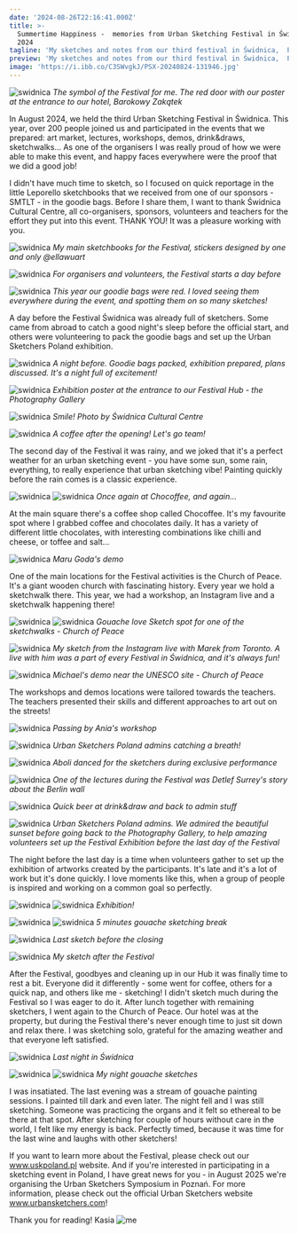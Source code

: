 ```yaml
---
date: '2024-08-26T22:16:41.000Z'
title: >-
  Summertime Happiness -  memories from Urban Sketching Festival in Świdnica
  2024
tagline: 'My sketches and notes from our third festival in Świdnica,  Poland'
preview: 'My sketches and notes from our third festival in Świdnica,  Poland'
image: 'https://i.ibb.co/C3SWvgkJ/PSX-20240824-131946.jpg'
---
```

![swidnica](https://i.ibb.co/cmCP6MJ/PXL-20240818-170924622-MP.jpg)
*The symbol of the Festival for me. The red door with our poster at the entrance to our hotel, Barokowy Zakątek*

In August 2024, we held the third Urban Sketching Festival in Świdnica. This year, over 200 people joined us and participated in the events that we prepared: art market, lectures, workshops, demos, drink&draws, sketchwalks... As one of the organisers I was really proud of how we were able to make this event, and happy faces everywhere were the proof that we did a good job! 

I didn't have much time to sketch, so I focused on quick reportage in the little Leporello sketchbooks that we received from one of our sponsors - SMTLT - in the goodie bags. Before I share them, I want to thank Świdnica Cultural Centre, all co-organisers, sponsors, volunteers and teachers for the effort they put into this event. THANK YOU! It was a pleasure working with you.


![swidnica](https://i.ibb.co/C3SWvgkJ/PSX-20240824-131946.jpg)
*My main sketchbooks for the Festival, stickers designed by one and only @ellawuart*

![swidnica](https://i.ibb.co/gZHRBCnG/PXL-20240814-114126652-MP.jpg)
*For organisers and volunteers, the Festival starts a day before*

![swidnica](https://i.ibb.co/8L8STH53/FB-IMG-1723933473680.jpg)
*This year our goodie bags were red. I loved seeing them everywhere during the event, and spotting them on so many sketches!*

A day before the Festival Świdnica was already full of sketchers. Some came from abroad to catch a good night's sleep before the official start, and others were volunteering to pack the goodie bags and set up the Urban Sketchers Poland exhibition.


![swidnica](https://i.ibb.co/5h5PGbpq/PXL-20240814-215242858-MP.jpg)
*A night before. Goodie bags packed, exhibition prepared, plans discussed. It's a night full of excitement!*

![swidnica](https://i.ibb.co/MDZbx4SP/PXL-20240815-090519237-MP.jpg)
*Exhibition poster at the entrance to our Festival Hub - the Photography Gallery*

![swidnica](https://i.ibb.co/sJqjG9XL/FB-IMG-1724097055965.jpg)
*Smile! Photo by Świdnica Cultural Centre*


![swidnica](https://i.ibb.co/qFrCjjn8/PSX-20240824-134044.jpg)
*A coffee after the opening! Let's go team!*


The second day of the Festival it was rainy, and we joked that it's a perfect weather for an urban sketching event - you have some sun, some rain, everything, to really experience that urban sketching vibe! Painting quickly before the rain comes is a classic experience.

![swidnica](https://i.ibb.co/B2wrx6My/PXL-20240818-163342796-MP.jpg)
![swidnica](https://i.ibb.co/whxK7CHN/PXL-20240816-143927811-MP.jpg)
*Once again at Chocoffee, and again...*


At the main square there's a coffee shop called Chocoffee. It's my favourite spot where I grabbed coffee and chocolates daily. It has a variety of different little chocolates, with interesting combinations like chilli and cheese, or toffee and salt...

![swidnica](https://i.ibb.co/dsMNRfMq/PSX-20240824-132700.jpg)
*Maru Goda's demo*


One of the main locations for the Festival activities is the Church of Peace. It's a giant wooden church with fascinating history. Every year we hold a sketchwalk there. This year, we had a workshop, an Instagram live and a sketchwalk happening there!

![swidnica](https://i.ibb.co/C3w5Phzf/PXL-20240815-141910258-MP.jpg)
![swidnica](https://i.ibb.co/q3c7ps0v/PXL-20240815-155613174-MP.jpg)
*Gouache love*
*Sketch spot for one of the sketchwalks - Church of Peace*

![swidnica](https://i.ibb.co/ds3jwRBG/PXL-20240815-145927237-MP.jpg)
*My sketch from the Instagram live with Marek from Toronto. A live with him was a part of every Festival in Świdnica, and it's always fun!*

![swidnica](https://i.ibb.co/ccsL0YQp/PXL-20240815-134717782-MP.jpg)
*Michael's demo near the UNESCO site - Church of Peace*


The workshops and demos locations were tailored towards the teachers. The teachers presented their skills and different approaches to art out on the streets!

![swidnica](https://i.ibb.co/m5vQR0py/PSX-20240824-134008.jpg)
*Passing by Ania's workshop*

![swidnica](https://i.ibb.co/cKT1Hs8c/PSX-20240824-133029.jpg)
*Urban Sketchers Poland admins catching a breath!*

![swidnica](https://i.ibb.co/KxgtWx6h/PSX-20240824-132926.jpg)
*Aboli danced for the sketchers during exclusive performance*

![swidnica](https://i.ibb.co/DDY2c1YK/PSX-20240824-132605.jpg)
*One of the lectures during the Festival was Detlef Surrey's story about the Berlin wall*

![swidnica](https://i.ibb.co/93dZNK6G/PXL-20240817-173708426-MP.jpg)
*Quick beer at drink&draw and back to admin stuff*

![swidnica](https://i.ibb.co/hF4g5Vpf/Screenshot-20240819-002825.png)
*Urban Sketchers Poland admins. We admired the beautiful sunset before going back to the Photography Gallery, to help amazing volunteers set up the Festival Exhibition before the last day of the Festival*


The night before the last day is a time when volunteers gather to set up the exhibition of artworks created by the participants. It's late and it's a lot of work but it's done quickly. I love moments like this, when a group of people is inspired and working on a common goal so perfectly.

![swidnica](https://i.ibb.co/7PqQX0N/PXL-20240815-124329372-MP.jpg)
![swidnica](https://i.ibb.co/4gTnCCPy/PSX-20240824-132306.jpg)
*Exhibition!*

![swidnica](https://i.ibb.co/wfDcgMR/PXL-20240817-155812842-MP.jpg)
![swidnica](https://i.ibb.co/YBpvNYWq/PXL-20240817-155758558-MP.jpg)
*5 minutes gouache sketching break*

![swidnica](https://i.ibb.co/DDXpjNSt/PXL-20240818-095102404-MP.jpg)
*Last sketch before the closing*

![swidnica](https://i.ibb.co/5xWP3Jhn/PXL-20240818-175553498-MP.jpg)
*My sketch after the Festival*


After the Festival, goodbyes and cleaning up in our Hub it was finally time to rest a bit. Everyone did it differently - some went for coffee, others for a quick nap, and others like me - sketching! I didn't sketch much during the Festival so I was eager to do it. After lunch together with remaining sketchers, I went again to the Church of Peace. Our hotel was at the property, but during the Festival there's never enough time to just sit down and relax there. I was sketching solo, grateful for the amazing weather and that everyone left satisfied. 

![swidnica](https://i.ibb.co/4wFZxW6X/PXL-20240818-184435659-NIGHT.jpg)
*Last night in Świdnica*

![swidnica](https://i.ibb.co/gbcDcBxk/PXL-20240818-193846904-MP.jpg)
![swidnica](https://i.ibb.co/Mx63SRxz/PXL-20240818-185419926-MP.jpg)
*My night gouache sketches*


I was insatiated. The last evening was a stream of gouache painting sessions. I painted till dark and even later. The night fell and I was still sketching. Someone was practicing the organs and it felt so ethereal to be there at that spot. After sketching for couple of hours without care in the world, I felt like my energy is back. Perfectly timed, because it was time for the last wine and laughs with other sketchers! 

If you want to learn more about the Festival, please check out our www.uskpoland.pl website. And if you're interested in participating in a sketching event in Poland, I have great news for you - in August 2025 we're organising the Urban Sketchers Symposium in Poznań. For more information, please check out the official Urban Sketchers website www.urbansketchers.com!

Thank you for reading!
Kasia
![me](https://i.ibb.co/BHzwpjnx/PXL-20240825-175624719-MP.jpg)
